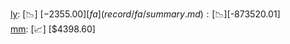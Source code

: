 [ly](record/ly/summary.md): [📉] [$-2355.00]  
[fa](record/fa/summary.md): [📉] [$-873520.01]  
[mm](record/mm/summary.md): [📈] [$4398.60]  
